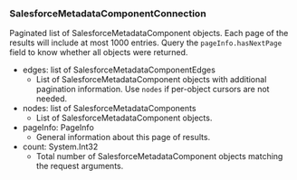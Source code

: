 ### SalesforceMetadataComponentConnection
Paginated list of SalesforceMetadataComponent objects. Each page of the results will include at most 1000 entries. Query the `pageInfo.hasNextPage` field to know whether all objects were returned.

- edges: list of SalesforceMetadataComponentEdges
  - List of SalesforceMetadataComponent objects with additional pagination information. Use `nodes` if per-object cursors are not needed.
- nodes: list of SalesforceMetadataComponents
  - List of SalesforceMetadataComponent objects.
- pageInfo: PageInfo
  - General information about this page of results.
- count: System.Int32
  - Total number of SalesforceMetadataComponent objects matching the request arguments.
